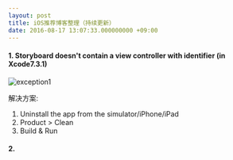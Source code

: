 ```yaml
---
layout: post
title: iOS推荐博客整理（持续更新）
date: 2016-08-17 13:07:33.000000000 +09:00
---
```


#### 1. Storyboard doesn't contain a view controller with identifier (in Xcode7.3.1)
![exception1](http://o9lammkmn.bkt.clouddn.com/IMG_201608170001.png)

解决方案:
>
1. Uninstall the app from the simulator/iPhone/iPad
2. Product > Clean
3. Build & Run


#### 2. 



